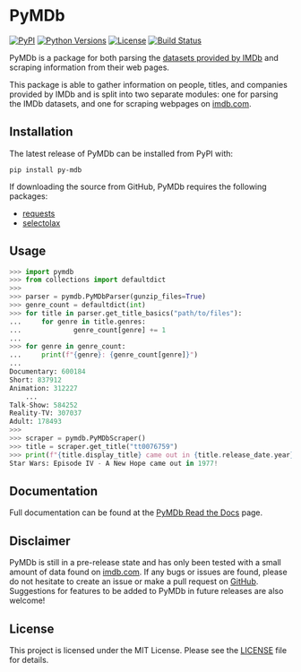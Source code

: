 # PyMDb
[![PyPI](https://img.shields.io/pypi/v/py-mdb.svg)](https://pypi.org/project/py-mdb/)
[![Python Versions](https://img.shields.io/pypi/pyversions/py-mdb.svg)](https://pypi.org/project/py-mdb/)
[![License](https://img.shields.io/pypi/l/py-mdb.svg)](https://github.com/zembrodt/pymdb/blob/master/LICENSE)
[![Build Status](https://travis-ci.com/zembrodt/pymdb.svg?branch=master)](https://travis-ci.com/zembrodt/pymdb)

PyMDb is a package for both parsing the [datasets provided by IMDb](https://datasets.imdbws.com/) and scraping information from their web pages.

This package is able to gather information on people, titles, and companies provided by IMDb and is split into two separate modules: one for parsing the IMDb datasets, and one for scraping webpages on [imdb.com](http://imdb.com/).

## Installation

The latest release of PyMDb can be installed from PyPI with:

```pip install py-mdb```

If downloading the source from GitHub, PyMDb requires the following packages:

- [requests](https://github.com/psf/requests)
- [selectolax](https://github.com/rushter/selectolax)

## Usage

```python
>>> import pymdb
>>> from collections import defaultdict
>>>
>>> parser = pymdb.PyMDbParser(gunzip_files=True)
>>> genre_count = defaultdict(int)
>>> for title in parser.get_title_basics("path/to/files"):
...     for genre in title.genres:
...             genre_count[genre] += 1
...
>>> for genre in genre_count:
...     print(f"{genre}: {genre_count[genre]}")
...
Documentary: 600184
Short: 837912
Animation: 312227
    ...
Talk-Show: 584252
Reality-TV: 307037
Adult: 178493
>>>
>>> scraper = pymdb.PyMDbScraper()
>>> title = scraper.get_title("tt0076759")
>>> print(f"{title.display_title} came out in {title.release_date.year}!")
Star Wars: Episode IV - A New Hope came out in 1977!
```  

## Documentation

Full documentation can be found at the [PyMDb Read the Docs](https://pymdb.readthedocs.io/) page.

## Disclaimer

PyMDb is still in a pre-release state and has only been tested with a small amount of data found on [imdb.com](http://imdb.com/).
If any bugs or issues are found, please do not hesitate to create an issue or make a pull request on [GitHub](https://github.com/zembrodt/pymdb).
Suggestions for features to be added to PyMDb in future releases are also welcome!

## License

This project is licensed under the MIT License. Please see the [LICENSE](https://github.com/zembrodt/pymdb/blob/master/LICENSE) file for details.